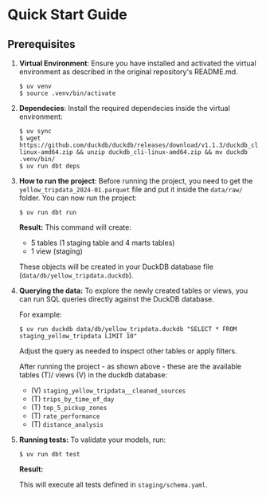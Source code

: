 # Quick Start Guide

## Prerequisites

1. **Virtual Environment**:
    Ensure you have installed and activated the virtual environment as described in the original repository's README.md.

    ```shell
    $ uv venv
    $ source .venv/bin/activate
    ```
2. **Dependecies**:
    Install the required dependecies inside the virtual environment:

    ```shell
    $ uv sync
    $ wget https://github.com/duckdb/duckdb/releases/download/v1.1.3/duckdb_cli-linux-amd64.zip && unzip duckdb_cli-linux-amd64.zip && mv duckdb .venv/bin/
    $ uv run dbt deps 
    ```
3. **How to run the project**:
    Before running the project, you need to get the `yellow_tripdata_2024-01.parquet` file and put it inside the `data/raw/` folder.
    You can now run the project:
    ```shell
    $ uv run dbt run
    ```
    **Result:**
    This command will create:
    - 5 tables (1 staging table and 4 marts tables)
    - 1 view (staging)

    These objects will be created in your DuckDB database file (`data/db/yellow_tripdata.duckdb`).

4. **Querying the data:**
    To explore the newly created tables or views, you can run SQL queries directly against the DuckDB database.

    For example:
    ```shell
    $ uv run duckdb data/db/yellow_tripdata.duckdb "SELECT * FROM staging_yellow_tripdata LIMIT 10"
    ```

    Adjust the query as needed to inspect other tables or apply filters.
    
    After running the project - as shown above - these are the available tables (T)/ views (V) in the duckdb database:
    - (V) `staging_yellow_tripdata__cleaned_sources`
    - (T) `trips_by_time_of_day`
    - (T) `top_5_pickup_zones`
    - (T) `rate_performance`
    - (T) `distance_analysis`

5. **Running tests:**
    To validate your models, run:
    ```shell
    $ uv run dbt test 
    ```
    **Result:**

    This will execute all tests defined in `staging/schema.yaml`.